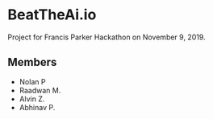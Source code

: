 # BeatTheAi.io
Project for Francis Parker Hackathon on November 9, 2019.

## Members
- Nolan P
- Raadwan M.
- Alvin Z.
- Abhinav P.

